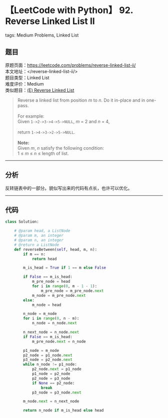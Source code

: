 # 【LeetCode with Python】 92. Reverse Linked List II
tags: Medium Problems, Linked List

## 题目
原题页面：<https://leetcode.com/problems/reverse-linked-list-ii/><br/>
本文地址：<<leetcode-with-python-domain>/reverse-linked-list-ii/><br/>
题目类型：Linked List<br/>
难度评价：Medium<br/>
类似题目：[(E) Reverse Linked List](/reverse-linked-list/)<br/>

> Reverse a linked list from position *m* to *n*. Do it in-place and in one-pass.<br/>
><br/>
> For example:<br/>
> Given `1->2->3->4->5->NULL`, *m* = 2 and *n* = 4,<br/>
><br/>
> return `1->4->3->2->5->NULL`.<br/>
><br/>
> **Note:**<br/>
> Given *m*, *n* satisfy the following condition:<br/>
> 1 ≤ *m* ≤ *n* ≤ length of list.<br/>

<!-- more -->

---
## 分析
反转链表中的一部分。貌似写出来的代码有点长，也许可以优化。<br/>

---
## 代码
``` python
class Solution:

    # @param head, a ListNode
    # @param m, an integer
    # @param n, an integer
    # @return a ListNode
    def reverseBetween(self, head, m, n):
        if m == n:
            return head

        m_is_head = True if 1 == m else False

        if False == m_is_head:
            m_pre_node = head
            for i in range(0, m - 1 - 1):
                m_pre_node = m_pre_node.next
            m_node = m_pre_node.next
        else:
            m_node = head

        n_node = m_node
        for i in range(0, n - m):
            n_node = n_node.next

        n_next_node = n_node.next
        if False == m_is_head:
            m_pre_node.next = n_node

        p1_node = m_node
        p2_node = p1_node.next
        p3_node = p2_node.next
        while n_node != p1_node:
            p2_node.next = p1_node
            p1_node = p2_node
            p2_node = p3_node
            if None == p2_node:
                break
            p3_node = p3_node.next

        m_node.next = n_next_node

        return n_node if m_is_head else head
```
